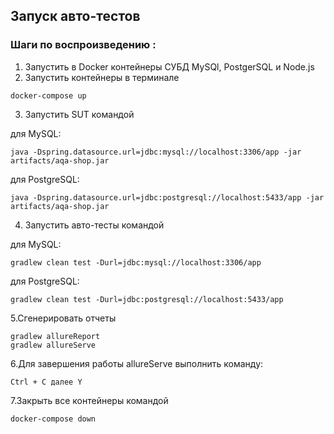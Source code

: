 ## Запуск авто-тестов
### Шаги по воспроизведению :
1. Запустить в Docker контейнеры СУБД MySQl, PostgerSQL и Node.js
1. Запустить контейнеры в терминале
``` 
docker-compose up
```
3. Запустить SUT командой
   
для MySQL:
``` 
java -Dspring.datasource.url=jdbc:mysql://localhost:3306/app -jar artifacts/aqa-shop.jar
```
для PostgreSQL:
```
java -Dspring.datasource.url=jdbc:postgresql://localhost:5433/app -jar artifacts/aqa-shop.jar
```
4. Запустить авто-тесты командой 
   
для MySQL:
```
gradlew clean test -Durl=jdbc:mysql://localhost:3306/app
```
для PostgreSQL:
```
gradlew clean test -Durl=jdbc:postgresql://localhost:5433/app
```

5.Сгенерировать отчеты
``` 
gradlew allureReport
gradlew allureServe
``` 
6.Для завершения работы allureServe выполнить команду:
```
Ctrl + С далее Y
```

7.Закрыть все контейнеры командой
``` 
docker-compose down 
``` 
